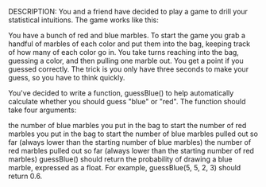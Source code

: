 DESCRIPTION:
You and a friend have decided to play a game to drill your statistical intuitions. The game works like this:

You have a bunch of red and blue marbles. To start the game you grab a handful of marbles of each color and put them into the bag, keeping track of how many of each color go in. You take turns reaching into the bag, guessing a color, and then pulling one marble out. You get a point if you guessed correctly. The trick is you only have three seconds to make your guess, so you have to think quickly.

You've decided to write a function, guessBlue() to help automatically calculate whether you should guess "blue" or "red". The function should take four arguments:

the number of blue marbles you put in the bag to start
the number of red marbles you put in the bag to start
the number of blue marbles pulled out so far (always lower than the starting number of blue marbles)
the number of red marbles pulled out so far (always lower than the starting number of red marbles)
guessBlue() should return the probability of drawing a blue marble, expressed as a float. For example, guessBlue(5, 5, 2, 3) should return 0.6.